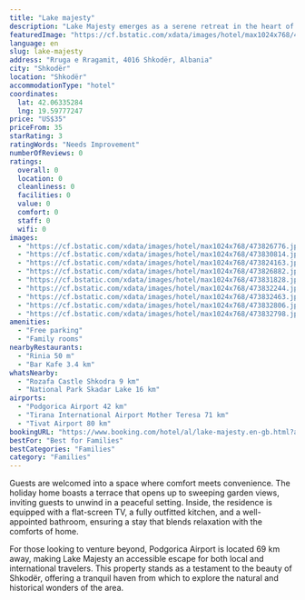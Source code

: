```yaml
---
title: "Lake majesty"
description: "Lake Majesty emerges as a serene retreat in the heart of Shkodër, a mere 17 km away from the tranquil waters of Lake Skadar."
featuredImage: "https://cf.bstatic.com/xdata/images/hotel/max1024x768/473826776.jpg?k=a2d551dcf421a8fc14f8a9e1a64d8215867d610b6225f9e81379d41626395dad&o=&hp=1"
language: en
slug: lake-majesty
address: "Rruga e Rragamit, 4016 Shkodër, Albania"
city: "Shkodër"
location: "Shkodër"
accommodationType: "hotel"
coordinates:
  lat: 42.06335284
  lng: 19.59777247
price: "US$35"
priceFrom: 35
starRating: 3
ratingWords: "Needs Improvement"
numberOfReviews: 0
ratings:
  overall: 0
  location: 0
  cleanliness: 0
  facilities: 0
  value: 0
  comfort: 0
  staff: 0
  wifi: 0
images:
  - "https://cf.bstatic.com/xdata/images/hotel/max1024x768/473826776.jpg?k=a2d551dcf421a8fc14f8a9e1a64d8215867d610b6225f9e81379d41626395dad&o=&hp=1"
  - "https://cf.bstatic.com/xdata/images/hotel/max1024x768/473830814.jpg?k=18c31341067e263107e8d8b6a1dbc8c8b5574a80c20c672591adc5b967059245&o=&hp=1"
  - "https://cf.bstatic.com/xdata/images/hotel/max1024x768/473824163.jpg?k=638d5c7a730c26da8c7014cde816912d3381d6bfe450eec2024f5fa80144e63a&o=&hp=1"
  - "https://cf.bstatic.com/xdata/images/hotel/max1024x768/473826882.jpg?k=9768d54b77d2c46d7ecf94c0315bc4fc68695936d8059efd3a51ef2024d31a64&o=&hp=1"
  - "https://cf.bstatic.com/xdata/images/hotel/max1024x768/473831828.jpg?k=d7a98aa45c04f7577f22dac2bbdc8b22de1c226d0ce1fb8ccfdd7c1d32dce893&o=&hp=1"
  - "https://cf.bstatic.com/xdata/images/hotel/max1024x768/473832244.jpg?k=7e0948cc248ad9b8d1dad51fa0c8df8b54cad6fca5a3f3d8af3c7e6087e850c3&o=&hp=1"
  - "https://cf.bstatic.com/xdata/images/hotel/max1024x768/473832463.jpg?k=3c1963f6d8139f0dcdae34f8757fd143aa01036c9768f79488a9a4ad5ea288ca&o=&hp=1"
  - "https://cf.bstatic.com/xdata/images/hotel/max1024x768/473832806.jpg?k=413b63eba3e2cfcc2f8a970f8172e9bffdd0ded43f1d0a8c8b90387943b9b0e2&o=&hp=1"
  - "https://cf.bstatic.com/xdata/images/hotel/max1024x768/473832798.jpg?k=0a33b1ad3aa888614448c0ea91f1e911ed60d46d33abc9960cf7ff56033ce300&o=&hp=1"
amenities:
  - "Free parking"
  - "Family rooms"
nearbyRestaurants:
  - "Rinia 50 m"
  - "Bar Kafe 3.4 km"
whatsNearby:
  - "Rozafa Castle Shkodra 9 km"
  - "National Park Skadar Lake 16 km"
airports:
  - "Podgorica Airport 42 km"
  - "Tirana International Airport Mother Teresa 71 km"
  - "Tivat Airport 80 km"
bookingURL: "https://www.booking.com/hotel/al/lake-majesty.en-gb.html?aid=8035640"
bestFor: "Best for Families"
bestCategories: "Families"
category: "Families"
---
```


Guests are welcomed into a space where comfort meets convenience. The holiday home boasts a terrace that opens up to sweeping garden views, inviting guests to unwind in a peaceful setting. Inside, the residence is equipped with a flat-screen TV, a fully outfitted kitchen, and a well-appointed bathroom, ensuring a stay that blends relaxation with the comforts of home.

For those looking to venture beyond, Podgorica Airport is located 69 km away, making Lake Majesty an accessible escape for both local and international travelers. This property stands as a testament to the beauty of Shkodër, offering a tranquil haven from which to explore the natural and historical wonders of the area.